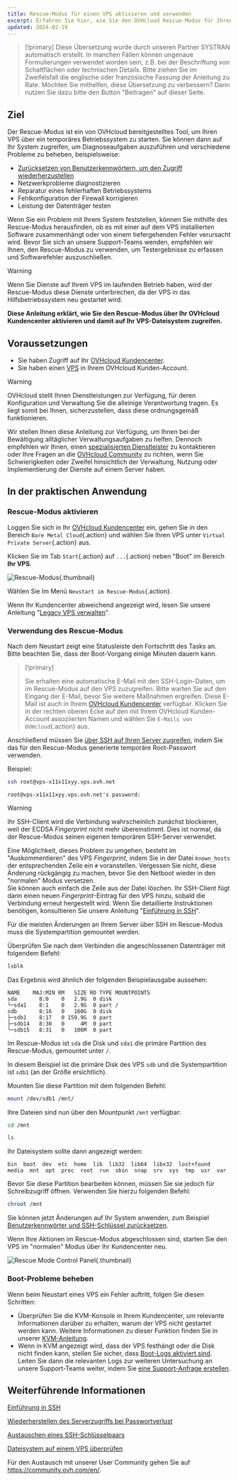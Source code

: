 ```yaml
---
title: Rescue-Modus für einen VPS aktivieren und verwenden
excerpt: Erfahren Sie hier, wie Sie den OVHcloud Rescue-Modus für Ihren VPS zur Fehlerbehebung und zur Durchführung von Systemprüfungen verwenden
updated: 2024-02-19
---
```


> [!primary]
> Diese Übersetzung wurde durch unseren Partner SYSTRAN automatisch erstellt. In manchen Fällen können ungenaue Formulierungen verwendet worden sein, z.B. bei der Beschriftung von Schaltflächen oder technischen Details. Bitte ziehen Sie im Zweifelsfall die englische oder französische Fassung der Anleitung zu Rate. Möchten Sie mithelfen, diese Übersetzung zu verbessern? Dann nutzen Sie dazu bitte den Button "Beitragen" auf dieser Seite.
>

## Ziel

Der Rescue-Modus ist ein von OVHcloud bereitgestelltes Tool, um Ihren VPS über ein temporäres Betriebssystem zu starten. Sie können dann auf Ihr System zugreifen, um Diagnoseaufgaben auszuführen und verschiedene Probleme zu beheben, beispielsweise:

- [Zurücksetzen von Benutzerkennwörtern, um den Zugriff wiederherzustellen](/pages/bare_metal_cloud/dedicated_servers/replacing-user-password)
- Netzwerkprobleme diagnostizieren
- Reparatur eines fehlerhaften Betriebssystems
- Fehlkonfiguration der Firewall korrigieren
- Leistung der Datenträger testen

Wenn Sie ein Problem mit Ihrem System feststellen, können Sie mithilfe des Rescue-Modus herausfinden, ob es mit einer auf dem VPS installierten Software zusammenhängt oder von einem tiefergehenden Fehler verursacht wird. Bevor Sie sich an unsere Support-Teams wenden, empfehlen wir Ihnen, den Rescue-Modus zu verwenden, um Testergebnisse zu erfassen und Softwarefehler auszuschließen.

> [!warning]
>
> Wenn Sie Dienste auf Ihrem VPS im laufenden Betrieb haben, wird der Rescue-Modus diese Dienste unterbrechen, da der VPS in das Hilfsbetriebssystem neu gestartet wird.
> 

**Diese Anleitung erklärt, wie Sie den Rescue-Modus über Ihr OVHcloud Kundencenter aktivieren und damit auf Ihr VPS-Dateisystem zugreifen.**

## Voraussetzungen

- Sie haben Zugriff auf Ihr [OVHcloud Kundencenter](/links/manager).
- Sie haben einen [VPS](https://www.ovhcloud.com/de/vps/) in Ihrem OVHcloud Kunden-Account.

> [!warning]
>
> OVHcloud stellt Ihnen Dienstleistungen zur Verfügung, für deren Konfiguration und Verwaltung Sie die alleinige Verantwortung tragen. Es liegt somit bei Ihnen, sicherzustellen, dass diese ordnungsgemäß funktionieren.
> 
> Wir stellen Ihnen diese Anleitung zur Verfügung, um Ihnen bei der Bewältigung alltäglicher Verwaltungsaufgaben zu helfen. Dennoch empfehlen wir Ihnen, einen [spezialisierten Dienstleister](https://partner.ovhcloud.com/de/directory/) zu kontaktieren oder Ihre Fragen an die [OVHcloud Community](https://community.ovh.com/en/) zu richten, wenn Sie Schwierigkeiten oder Zweifel hinsichtlich der Verwaltung, Nutzung oder Implementierung der Dienste auf einem Server haben. 
>

## In der praktischen Anwendung

### Rescue-Modus aktivieren

Loggen Sie sich in Ihr [OVHcloud Kundencenter](/links/manager) ein, gehen Sie in den Bereich `Bare Metal Cloud`{.action} und wählen Sie Ihren VPS unter `Virtual Private Server`{.action} aus.

Klicken Sie im Tab `Start`{.action} auf `...`{.action} neben "Boot" im Bereich **Ihr VPS**.

![Rescue-Modus](images/rescue_new.png){.thumbnail}

Wählen Sie Im Menü `Neustart im Rescue-Modus`{.action}.

Wenn Ihr Kundencenter abweichend angezeigt wird, lesen Sie unsere Anleitung "[Legacy VPS verwalten](/pages/bare_metal_cloud/virtual_private_servers/vps_legacy_control_panel)".

### Verwendung des Rescue-Modus

Nach dem Neustart zeigt eine Statusleiste den Fortschritt des Tasks an. Bitte beachten Sie, dass der Boot-Vorgang einige Minuten dauern kann.


> [!primary]
>
> Sie erhalten eine automatische E-Mail mit den SSH-Login-Daten, um im Rescue-Modus auf den VPS zuzugreifen. Bitte warten Sie auf den Eingang der E-Mail, bevor Sie weitere Maßnahmen ergreifen. Diese E-Mail ist auch in Ihrem [OVHcloud Kundencenter](https://www.ovh.com/auth/?action=gotomanager&from=https://www.ovh.com/de/&ovhSubsidiary=de) verfügbar. Klicken Sie in der rechten oberen Ecke auf den mit Ihrem OVHcloud Kunden-Account assoziierten Namen und wählen Sie `E-Mails von OVHcloud`{.action} aus.
>

Anschließend müssen Sie [über SSH auf Ihren Server zugreifen](/pages/bare_metal_cloud/dedicated_servers/ssh_introduction), indem Sie das für den Rescue-Modus generierte temporäre Root-Passwort verwenden.

Beispiel:

```bash
ssh root@vps-x11x11xyy.vps.ovh.net
```

```console
root@vps-x11x11xyy.vps.ovh.net's password:
```

> [!warning]
>
> Ihr SSH-Client wird die Verbindung wahrscheinlich zunächst blockieren, weil der ECDSA *Fingerprint* nicht mehr übereinstimmt. Dies ist normal, da der Rescue-Modus seinen eigenen temporären SSH-Server verwendet.
>
> Eine Möglichkeit, dieses Problem zu umgehen, besteht im "Auskommentieren" des VPS *Fingerprint*, indem Sie in der Datei `known_hosts` der entsprechenden Zeile ein `#` voranstellen. Vergessen Sie nicht, diese Änderung rückgängig zu machen, bevor Sie den Netboot wieder in den "normalen" Modus versetzen.<br>Sie können auch einfach die Zeile aus der Datei löschen. Ihr SSH-Client fügt dann einen neuen *Fingerprint*-Eintrag für den VPS hinzu, sobald die Verbindung erneut hergestellt wird. Wenn Sie detaillierte Instruktionen benötigen, konsultieren Sie unsere Anleitung "[Einführung in SSH](/pages/bare_metal_cloud/dedicated_servers/ssh_introduction)".
>

Für die meisten Änderungen an Ihrem Server über SSH im Rescue-Modus muss die Systempartition gemountet werden.

Überprüfen Sie nach dem Verbinden die angeschlossenen Datenträger mit folgendem Befehl:

```bash
lsblk
```

Das Ergebnis wird ähnlich der folgenden Beispielausgabe aussehen:

```console
NAME    MAJ:MIN RM   SIZE RO TYPE MOUNTPOINTS
sda       8:0    0   2.9G  0 disk
└─sda1    8:1    0   2.9G  0 part /
sdb       8:16   0   160G  0 disk
├─sdb1    8:17   0 159.9G  0 part
├─sdb14   8:30   0     4M  0 part
└─sdb15   8:31   0   106M  0 part
```

Im Rescue-Modus ist `sda` die Disk und `sda1` die primäre Partition des Rescue-Modus, gemountet unter `/`.

In diesem Beispiel ist die primäre Disk des VPS `sdb` und die Systempartition ist `sdb1` (an der Größe ersichtlich).

Mounten Sie diese Partition mit dem folgenden Befehl:

```bash
mount /dev/sdb1 /mnt/
```

Ihre Dateien sind nun über den Mountpunkt `/mnt` verfügbar:

```bash
cd /mnt
```

```bash
ls
```

Ihr Dateisystem sollte dann angezeigt werden:

```console
bin  boot  dev  etc  home  lib  lib32  lib64  libx32  lost+found  media  mnt  opt  proc  root  run  sbin  snap  srv  sys  tmp  usr  var
```

Bevor Sie diese Partition bearbeiten können, müssen Sie sie jedoch für Schreibzugriff öffnen. Verwenden Sie hierzu folgenden Befehl:

```bash
chroot /mnt
```

Sie können jetzt Änderungen auf Ihr System anwenden, zum Beispiel [Benutzerkennwörter und SSH-Schlüssel zurücksetzen](#gofurther).

Wenn Ihre Aktionen im Rescue-Modus abgeschlossen sind, starten Sie den VPS im "normalen" Modus über Ihr Kundencenter neu.

![Rescue Mode Control Panel](images/rescue_exit.png){.thumbnail}

### Boot-Probleme beheben

Wenn beim Neustart eines VPS ein Fehler auftritt, folgen Sie diesen Schritten:

- Überprüfen Sie die KVM-Konsole in Ihrem Kundencenter, um relevante Informationen darüber zu erhalten, warum der VPS nicht gestartet werden kann. Weitere Informationen zu dieser Funktion finden Sie in unserer [KVM-Anleitung](/pages/bare_metal_cloud/virtual_private_servers/using_kvm_for_vps).
- Wenn in KVM angezeigt wird, dass der VPS festhängt oder die Disk nicht finden kann, stellen Sie sicher, dass [Boot-Logs aktiviert sind](/pages/bare_metal_cloud/virtual_private_servers/bootlog_display_kvm). Leiten Sie dann die relevanten Logs zur weiteren Untersuchung an unsere Support-Teams weiter, indem Sie [eine Support-Anfrage erstellen](https://help.ovhcloud.com/csm?id=csm_get_help).

<a name="gofurther"></a>

## Weiterführende Informationen

[Einführung in SSH](/pages/bare_metal_cloud/dedicated_servers/ssh_introduction)

[Wiederherstellen des Serverzugriffs bei Passwortverlust](/pages/bare_metal_cloud/dedicated_servers/replacing-user-password)

[Austauschen eines SSH-Schlüsselpaars](/pages/bare_metal_cloud/dedicated_servers/replacing-lost-ssh-key)

[Dateisystem auf einem VPS überprüfen](/pages/bare_metal_cloud/virtual_private_servers/check-filesystem)

Für den Austausch mit unserer User Community gehen Sie auf <https://community.ovh.com/en/>.
